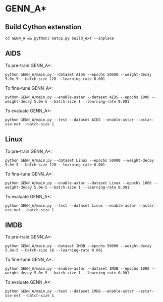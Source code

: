 # GENN_A*

## Build Cython extenstion
```
cd GENN_A && python3 setup.py build_ext --inplace
```

## AIDS

To pre-train GENN_A*:
``` 
python GENN_A/main.py --dataset AIDS --epochs 50000 --weight-decay 5.0e-5 --batch-size 128 --learning-rate 0.001
```
To fine-tune GENN_A*:
```
python GENN_A/main.py --enable-astar --dataset AIDS --epochs 1000 --weight-decay 5.0e-5 --batch-size 1 --learning-rate 0.001
```
To evaluate GENN_A*:
```
python GENN_A/main.py --test --dataset AIDS --enable-astar --astar-use-net --batch-size 1
```

## Linux
To pre-train GENN_A*:
``` 
python GENN_A/main.py --dataset Linux --epochs 50000 --weight-decay 5.0e-5 --batch-size 128 --learning-rate 0.001
```
To fine-tune GENN_A*:
```
python GENN_A/main.py --enable-astar --dataset Linux --epochs 1000 --weight-decay 5.0e-5 --batch-size 1 --learning-rate 0.001
```
To evaluate GENN_A*:
```
python GENN_A/main.py --test --dataset Linux --enable-astar --astar-use-net --batch-size 1
```

## IMDB
To pre-train GENN_A*:
```
python GENN_A/main.py --dataset IMDB --epochs 50000 --weight-decay 5.0e-5 --batch-size 16 --learning-rate 0.001
```
To fine-tune GENN_A*:
```
python GENN_A/main.py --enable-astar --dataset IMDB --epochs 1000 --weight-decay 5.0e-5 --batch-size 1 --learning-rate 0.001
```
To evaluate GENN_A*:
```
python GENN_A/main.py --test --dataset IMDB --enable-astar --astar-use-net --batch-size 1
```